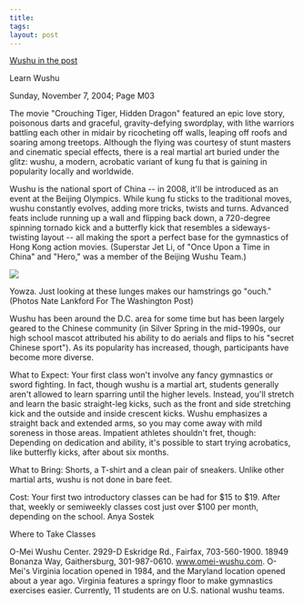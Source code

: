 ```yaml
---
title:  
tags: 
layout: post
---
```

<a href="http://www.washingtonpost.com/wp-dyn/articles/A26740-2004Nov4.html">Wushu in the post</a>







Learn Wushu



Sunday, November 7, 2004; Page M03







The movie "Crouching Tiger, Hidden Dragon" featured an epic love story, poisonous darts and graceful, gravity-defying swordplay, with lithe warriors battling each other in midair by ricocheting off walls, leaping off roofs and soaring among treetops. Although the flying was courtesy of stunt masters and cinematic special effects, there is a real martial art buried under the glitz: wushu, a modern, acrobatic variant of kung fu that is gaining in popularity locally and worldwide.











Wushu is the national sport of China -- in 2008, it'll be introduced as an event at the Beijing Olympics. While kung fu sticks to the traditional moves, wushu constantly evolves, adding more tricks, twists and turns. Advanced feats include running up a wall and flipping back down, a 720-degree spinning tornado kick and a butterfly kick that resembles a sideways-twisting layout -- all making the sport a perfect base for the gymnastics of Hong Kong action movies. (Superstar Jet Li, of "Once Upon a Time in China" and "Hero," was a member of the Beijing Wushu Team.)







<img src="http://fuzzymonk.com/photos/blog/image/595/washpostStephon.jpg" class="center" />



Yowza. Just looking at these lunges makes our hamstrings go "ouch." (Photos Nate Lankford For The Washington Post)











Wushu has been around the D.C. area for some time but has been largely geared to the Chinese community (in Silver Spring in the mid-1990s, our high school mascot attributed his ability to do aerials and flips to his "secret Chinese sport"). As its popularity has increased, though, participants have become more diverse.











What to Expect: Your first class won't involve any fancy gymnastics or sword fighting. In fact, though wushu is a martial art, students generally aren't allowed to learn sparring until the higher levels. Instead, you'll stretch and learn the basic straight-leg kicks, such as the front and side stretching kick and the outside and inside crescent kicks. Wushu emphasizes a straight back and extended arms, so you may come away with mild soreness in those areas. Impatient athletes shouldn't fret, though: Depending on dedication and ability, it's possible to start trying acrobatics, like butterfly kicks, after about six months.











What to Bring: Shorts, a T-shirt and a clean pair of sneakers. Unlike other martial arts, wushu is not done in bare feet.











Cost: Your first two introductory classes can be had for $15 to $19. After that, weekly or semiweekly classes cost just over $100 per month, depending on the school. Anya Sostek











Where to Take Classes











O-Mei Wushu Center. 2929-D Eskridge Rd., Fairfax, 703-560-1900. 18949 Bonanza Way, Gaithersburg, 301-987-0610. www.omei-wushu.com. O-Mei's Virginia location opened in 1984, and the Maryland location opened about a year ago. Virginia features a springy floor to make gymnastics exercises easier. Currently, 11 students are on U.S. national wushu teams.








